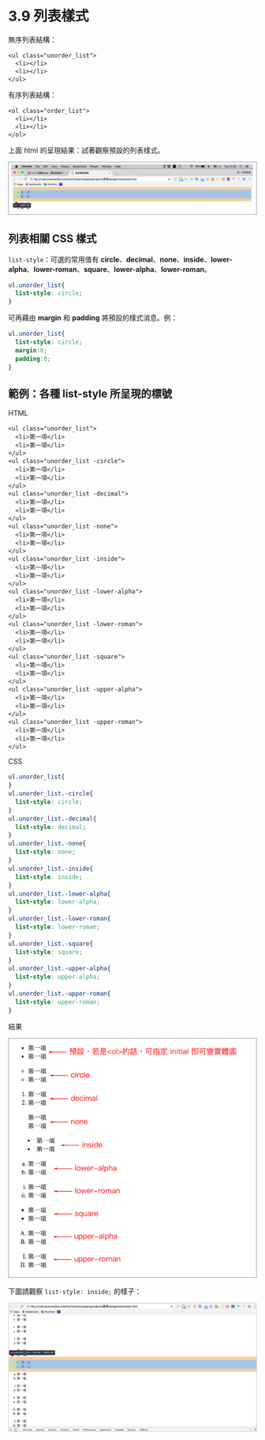 # 3.9 列表樣式

無序列表結構：

```markup
<ul class="unorder_list">
  <li></li>
  <li></li>
</ul>
```

有序列表結構：

```markup
<ol class="order_list">
  <li></li>
  <li></li>
</ol>
```

上面 html 的呈現結果：試著觀察預設的列表樣式。

![](../.gitbook/assets/list_basic_style.png)

## 列表相關 CSS 樣式

`list-style`：可選的常用值有 **circle**、**decimal**、**none**、**inside**、**lower-alpha**、**lower-roman**、**square**、**lower-alpha**、**lower-roman**。

```css
ul.unorder_list{
  list-style: circle;
}
```

可再藉由 **margin** 和 **padding** 將預設的樣式消息。例：

```css
ul.unorder_list{
  list-style: circle;
  margin:0;
  padding:0;
}
```

## 範例：各種 list-style 所呈現的標號

HTML

```markup
<ul class="unorder_list">
  <li>第一項</li>
  <li>第一項</li>
</ul>
<ul class="unorder_list -circle">
  <li>第一項</li>
  <li>第一項</li>
</ul>
<ul class="unorder_list -decimal">
  <li>第一項</li>
  <li>第一項</li>
</ul>
<ul class="unorder_list -none">
  <li>第一項</li>
  <li>第一項</li>
</ul>
<ul class="unorder_list -inside">
  <li>第一項</li>
  <li>第一項</li>
</ul>
<ul class="unorder_list -lower-alpha">
  <li>第一項</li>
  <li>第一項</li>
</ul>
<ul class="unorder_list -lower-roman">
  <li>第一項</li>
  <li>第一項</li>
</ul>
<ul class="unorder_list -square">
  <li>第一項</li>
  <li>第一項</li>
</ul>
<ul class="unorder_list -upper-alpha">
  <li>第一項</li>
  <li>第一項</li>
</ul>
<ul class="unorder_list -upper-roman">
  <li>第一項</li>
  <li>第一項</li>
</ul>
```

CSS

```css
ul.unorder_list{
}
ul.unorder_list.-circle{
  list-style: circle;
}
ul.unorder_list.-decimal{
  list-style: decimal;
}
ul.unorder_list.-none{
  list-style: none;
}
ul.unorder_list.-inside{
  list-style: inside;
}
ul.unorder_list.-lower-alpha{
  list-style: lower-alpha;
}
ul.unorder_list.-lower-roman{
  list-style: lower-roman;
}
ul.unorder_list.-square{
  list-style: square;
}
ul.unorder_list.-upper-alpha{
  list-style: upper-alpha;
}
ul.unorder_list.-upper-roman{
  list-style: upper-roman;
}
```

結果

![](../.gitbook/assets/list_basic2.png)

下圖請觀察 `list-style: inside;` 的樣子：

![](../.gitbook/assets/list_inside.png)


